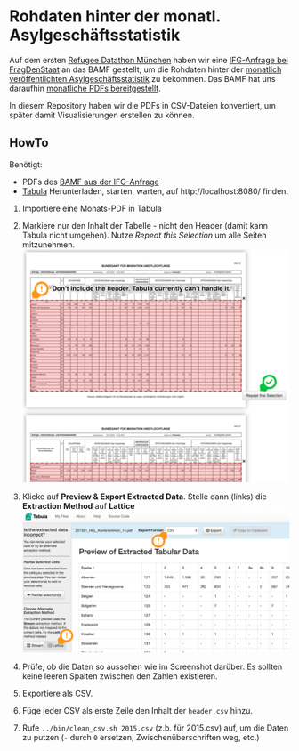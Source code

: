 # Rohdaten hinter der monatl. Asylgeschäftsstatistik

Auf dem ersten [Refugee Datathon München](https://refugee-datathon-muc.org) haben wir eine [IFG-Anfrage bei FragDenStaat](https://fragdenstaat.de/anfrage/rohdaten-hinter-monatl-asylgeschaftsstatistik/) an das BAMF gestellt, um die Rohdaten hinter der [monatlich veröffentlichten Asylgeschäftsstatistik](http://www.bamf.de/DE/Infothek/Statistiken/Asylzahlen/Asylgesch%C3%A4ftsstatistik/asylgeschaeftsstatistik-node.html) zu bekommen.
Das BAMF hat uns daraufhin [monatliche PDFs bereitgestellt](https://fragdenstaat.de/anfrage/rohdaten-hinter-monatl-asylgeschaftsstatistik/#nachricht-50896).

In diesem Repository haben wir die PDFs in CSV-Dateien konvertiert, um später damit Visualisierungen erstellen zu können.

## HowTo

Benötigt:

* PDFs des [BAMF aus der IFG-Anfrage](https://fragdenstaat.de/anfrage/rohdaten-hinter-monatl-asylgeschaftsstatistik/)
* [Tabula](http://tabula.technology) Herunterladen, starten, warten, auf http://localhost:8080/ finden.

1. Importiere eine Monats-PDF in Tabula
2. Markiere nur den Inhalt der Tabelle - nicht den Header (damit kann Tabula nicht umgehen). Nutze _Repeat this Selection_ um alle Seiten mitzunehmen.
![](../docs/hkl-tabula-1.png)

3. Klicke auf **Preview & Export Extracted Data**. Stelle dann (links) die **Extraction Method** auf **Lattice**
![](../docs/hkl-tabula-2.png)

4. Prüfe, ob die Daten so aussehen wie im Screenshot darüber. Es sollten keine leeren Spalten zwischen den Zahlen existieren.
5. Exportiere als CSV.
6. Füge jeder CSV als erste Zeile den Inhalt der `header.csv` hinzu.
7. Rufe `../bin/clean_csv.sh 2015.csv` (z.b. für 2015.csv) auf, um die Daten zu putzen (`-` durch `0` ersetzen, Zwischenüberschriften weg, etc.)
